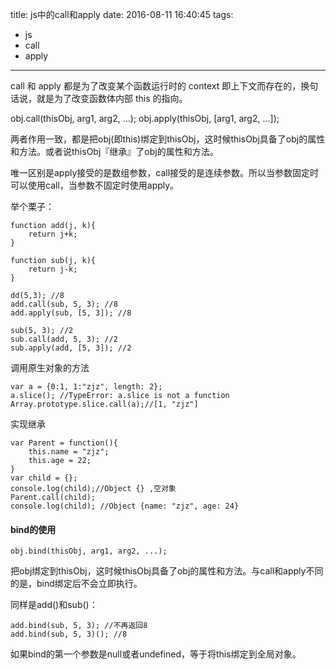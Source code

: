 title: js中的call和apply
date: 2016-08-11 16:40:45
tags:
- js
- call
- apply
---
call 和 apply 都是为了改变某个函数运行时的 context 即上下文而存在的，换句话说，就是为了改变函数体内部 this 的指向。

obj.call(thisObj, arg1, arg2, ...);
obj.apply(thisObj, [arg1, arg2, ...]);

两者作用一致，都是把obj(即this)绑定到thisObj，这时候thisObj具备了obj的属性和方法。或者说thisObj『继承』了obj的属性和方法。

唯一区别是apply接受的是数组参数，call接受的是连续参数。所以当参数固定时可以使用call，当参数不固定时使用apply。

举个栗子：
	
	function add(j, k){
	    return j+k;
	}

	function sub(j, k){
	    return j-k;
	}

	dd(5,3); //8
	add.call(sub, 5, 3); //8
	add.apply(sub, [5, 3]); //8

	sub(5, 3); //2
	sub.call(add, 5, 3); //2
	sub.apply(add, [5, 3]); //2

调用原生对象的方法

	var a = {0:1, 1:"zjz", length: 2}; 
	a.slice(); //TypeError: a.slice is not a function
	Array.prototype.slice.call(a);//[1, "zjz"]

实现继承

	var Parent = function(){
	    this.name = "zjz";
	    this.age = 22;
	}
	var child = {};
	console.log(child);//Object {} ,空对象
	Parent.call(child);
	console.log(child); //Object {name: "zjz", age: 24}

#### bind的使用

	obj.bind(thisObj, arg1, arg2, ...);

把obj绑定到thisObj，这时候thisObj具备了obj的属性和方法。与call和apply不同的是，bind绑定后不会立即执行。

同样是add()和sub()：

	add.bind(sub, 5, 3); //不再返回8
	add.bind(sub, 5, 3)(); //8

如果bind的第一个参数是null或者undefined，等于将this绑定到全局对象。

